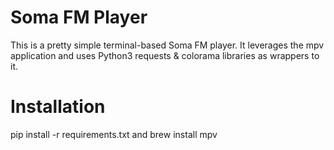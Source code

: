 # Soma FM Player

This is a pretty simple terminal-based Soma FM player. It leverages the mpv application and uses Python3 requests & colorama libraries as wrappers to it.

# Installation
pip install -r requirements.txt and brew install mpv
